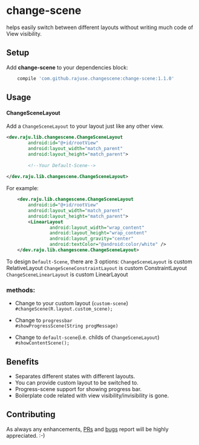 

# change-scene <br>
helps easily switch between different layouts without writing much code of View visibility. 


## Setup
Add __change-scene__ to your dependencies block:
```groovy
    compile 'com.github.rajuse.changescene:change-scene:1.1.0'
```


## Usage
#### ChangeSceneLayout
Add a `ChangeSceneLayout` to your layout just like any other view.

```xml
<dev.raju.lib.changescene.ChangeSceneLayout
        android:id="@+id/rootView"
        android:layout_width="match_parent"
        android:layout_height="match_parent">
        
        <!--Your Default-Scene-->
        
</dev.raju.lib.changescene.ChangeSceneLayout>
```

For example:<br>

```xml
    <dev.raju.lib.changescene.ChangeSceneLayout
        android:id="@+id/rootView"
        android:layout_width="match_parent"
        android:layout_height="match_parent">
        <LinearLayout
                android:layout_width="wrap_content"
                android:layout_height="wrap_content"
                android:layout_gravity="center"
                android:textColor="@android:color/white" />
    </dev.raju.lib.changescene.ChangeSceneLayout>
```

To design `Default-Scene`, there are 3 options:
`ChangeSceneLayout` is custom RelativeLayout
`ChangeSceneConstraintLayout` is custom ConstraintLayout
`ChangeSceneLinearLayout` is custom LinearLayout


### methods:
- Change to your custom layout (`custom-scene`)<br>
    `#changeScene(R.layout.custom_scene);`
    
- Change to `progressbar`<br>
  `#showProgressScene(String progMessage)`
  
- Change to `default-scene`(i.e. childs of `ChangeSceneLayout`)<br>
    `#showContentScene();`
  
  
## Benefits

- Separates different states with different layouts.
- You can provide custom layout to be switched to.
- Progress-scene support for showing progress bar.
- Boilerplate code related with view visibility/invisibility is gone.



## Contributing
As always any enhancements, [PRs](https://github.com/RajuSE/change-scene/pulls) and [bugs](https://github.com/RajuSE/change-scene/issues) report will be highly appreciated. :-)
